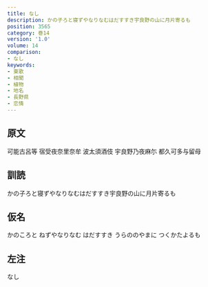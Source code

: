 ```yaml
---
title: なし
description: かの子ろと寝ずやなりなむはだすすき宇良野の山に月片寄るも
position: 3565
category: 巻14
version: '1.0'
volume: 14
comparison:
- なし
keywords:
- 東歌
- 相聞
- 植物
- 地名
- 長野県
- 恋情
---
```


## 原文

可能古呂等 宿受夜奈里奈牟 波太須酒伎 宇良野乃夜麻尓 都久可多与留母

## 訓読

かの子ろと寝ずやなりなむはだすすき宇良野の山に月片寄るも

## 仮名

かのころと ねずやなりなむ はだすすき うらののやまに つくかたよるも

## 左注

なし
